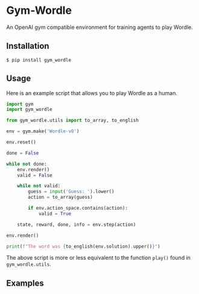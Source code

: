 # Gym-Wordle

An OpenAI gym compatible environment for training agents to play Wordle.

## Installation

```
$ pip install gym_wordle
```

## Usage

Here is an example script that allows you to play Wordle as a human.

```Python
import gym
import gym_wordle

from gym_wordle.utils import to_array, to_english

env = gym.make('Wordle-v0')

env.reset()

done = False

while not done:
    env.render()
    valid = False

    while not valid:
        guess = input('Guess: ').lower()
        action = to_array(guess)

        if env.action_space.contains(action):
            valid = True

    state, reward, done, info = env.step(action)

env.render()

print(f"The word was {to_english(env.solution).upper()}")
```

The above script is more or less equivalent to the function `play()` found in
`gym_wordle.utils`.

## Examples
